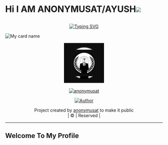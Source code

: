 # Hi I AM ANONYMUSAT/AYUSH<a href="Hey"><img src="https://raw.githubusercontent.com/TOXIC-DEVIL/TOXIC-DEVIL/TOXIC-DEVIL-OFFICIAL/media/Hi.gif" width="48px"></a>

## <!-- Typing SVG -->
<p align="center">
    <a href="https://git.io/J0hKr">
        <img
    src="https://readme-typing-svg.herokuapp.com?size=30&width=900&lines=Welcome+To+ANONYMUSAT+PROFILE+Hope+you+like+my+codes"
            alt="Typing SVG"
        />
    </a>
</p>

![My card name](https://cardivo.vercel.app/api?name=anonymusat&description=Hi,%20Welcome%20To%20My%20Profile%20❤&image=https://avatars.githubusercontent.com/u/102029388?s=400&u=c67c55f53dd189c73817620a4c9152c377cd22d0&v=4?v=4&s=10?v=4&backgroundColor=%23ecf0f1&instagram=at.__010&github=anonymusat&twitter=&pattern=leaf&colorPattern=%23eaeaea)

<div align="center">
  <p align="center">
<img src="HACKER.jpg" alt="GIF" width="128" height="128"/>
</p>
 <p align="center">
<a href="#"><img title="anonymusat" src="https://img.shields.io/badge/anonymusat-red?colorA=%23ff0000&colorB=%23017e40&style=for-the-badge"></a>
</p>
  <p align="center">
<a href="https://wa.me//+918130784851"><img title="Author" src="https://img.shields.io/badge/Author-anonymusat/MARI?color=blue&style=for-the-badge&logo=whatsapp"></a>
</p>
</div>
<p align="center">
Project created by <a href="https://github.com/anonymusat">anonymusat</a> to make it public
    <br>
       | © |
        Reserved |
    <br> 
</p>

----
## Welcome To My Profile
 
